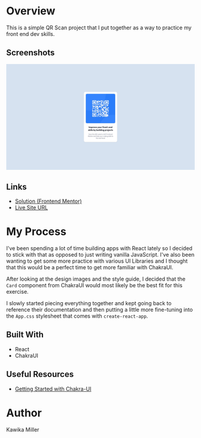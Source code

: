 # Overview
This is a simple QR Scan project that I put together as a way to practice my front end dev skills.

## Screenshots

![Screenshot of the final product](./src/assets/finished_project_screenshot.JPG)

## Links

- [Solution (Frontend Mentor)](https://www.frontendmentor.io/solutions/simple-qr-scan-component-made-with-react-and-chakraui--cisbvP1Jc)
- [Live Site URL](https://kmartwork.github.io/simple-qr-scan/)

# My Process

I've been spending a lot of time building apps with React lately so I decided to stick with that as opposed to just writing vanilla JavaScript. I've also been wanting to get some more practice with various UI Libraries and I thought that this would be a perfect time to get more familiar with ChakraUI.

After looking at the design images and the style guide, I decided that the `Card` component from ChakraUI would most likely be the best fit for this exercise.

I slowly started piecing everything together and kept going back to reference their documentation and then putting a little more fine-tuning into the `App.css` stylesheet that comes with `create-react-app`.

## Built With
- React
- ChakraUI

## Useful Resources

- [Getting Started with Chakra-UI](https://chakra-ui.com/getting-started)

# Author
Kawika Miller
